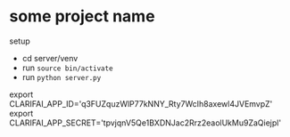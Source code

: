 some project name
==

setup

* cd server/venv
* run `source bin/activate`
* run `python server.py`

export CLARIFAI_APP_ID='q3FUZquzWlP77kNNY_Rty7WcIh8axewl4JVEmvpZ'
export CLARIFAI_APP_SECRET='tpvjqnV5Qe1BXDNJac2Rrz2eaolUkMu9ZaQiejpl'